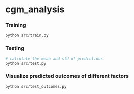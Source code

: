 # cgm_analysis

### Training

```python
python src/train.py
```

### Testing

```python
# calculate the mean and std of predictions
python src/test.py
```

### Visualize predicted outcomes of different factors

```python
python src/test_outcomes.py
```


